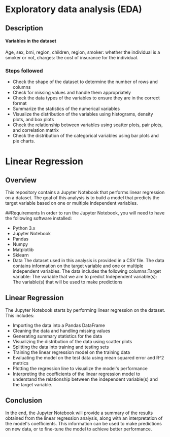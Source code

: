 #  Exploratory data analysis (EDA)

## Description

#### Variables in the dataset

Age, sex, bmi, region, children, region, 
smoker: whether the individual is a smoker or not, 
charges: the cost of insurance for the individual.

### Steps followed

* Check the shape of the dataset to determine the number of rows and columns
* Check for missing values and handle them appropriately
* Check the data types of the variables to ensure they are in the correct format
* Summarize the statistics of the numerical variables
* Visualize the distribution of the variables using histograms, density plots, and box plots
* Check the relationship between variables using scatter plots, pair plots, and correlation matrix
* Check the distribution of the categorical variables using bar plots and pie charts.




#    Linear Regression
## Overview
This repository contains a Jupyter Notebook that performs linear regression on a dataset. The goal of this analysis is to build a model that predicts the target variable based on one or multiple independent variables.

##Requirements
In order to run the Jupyter Notebook, you will need to have the following software installed:

- Python 3.x
- Jupyter Notebook
- Pandas
- Numpy
- Matplotlib
- Sklearn
- Data
The dataset used in this analysis is provided in a CSV file. The data contains information on the target variable and one or multiple independent variables. The data includes the following columns:Target variable:
The variable that we aim to predict Independent variable(s): The variable(s) that will be used to make predictions
## Linear Regression
The Jupyter Notebook starts by performing linear regression on the dataset. This includes:

- Importing the data into a Pandas DataFrame
- Cleaning the data and handling missing values
- Generating summary statistics for the data
- Visualizing the distribution of the data using scatter plots
- Splitting the data into training and testing sets
- Training the linear regression model on the training data
- Evaluating the model on the test data using mean squared error and R^2 metrics
- Plotting the regression line to visualize the model's performance
- Interpreting the coefficients of the linear regression model to understand the relationship between the independent variable(s) and the target variable.
## Conclusion
In the end, the Jupyter Notebook will provide a summary of the results obtained from the linear regression analysis, along with an interpretation of the model's coefficients. This information can be used to make predictions on new data, or to fine-tune the model to achieve better performance.
